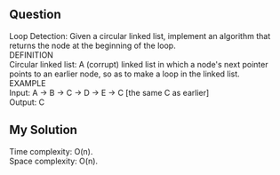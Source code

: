 ## Question
Loop Detection: Given a circular linked list, implement an algorithm that returns the node at the
beginning of the loop.<br>
DEFINITION<br>
Circular linked list: A (corrupt) linked list in which a node's next pointer points to an earlier node, so
as to make a loop in the linked list.<br>
EXAMPLE<br>
Input: A -> B -> C -> D -> E -> C [the same C as earlier]<br>
Output: C 

## My Solution
Time complexity: O(n). <br>
Space complexity: O(n).
